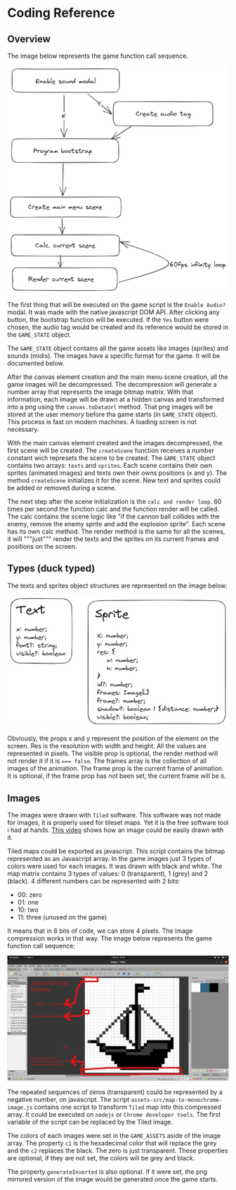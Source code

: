 
# Coding Reference

## Overview

The image below represents the game function call sequence.

![alt text](program.png)

The first thing that will be executed on the game script is the ```Enable Audio?``` modal.
It was made with the native javascript DOM API. After clicking any button, the bootstrap 
function will be executed. If the ```Yes``` button were chosen, the audio tag would be created
and its reference would be stored in the ```GAME_STATE``` object.

The ```GAME_STATE``` object contains all the game assets like images (sprites) and sounds (midis).
The images have a specific format for the game. It will be documented below.

After the canvas element creation and the main menu scene creation, all the game images will be
decompressed. The decompression will generate a number array that represents the image bitmap
matrix. With that information, each image will be drawn at a hidden canvas and transformed into
a png using the ```canvas.toDataUrl``` method. That png images will be stored at the user memory
before tha game starts (in ```GAME_STATE``` object). This process is fast on modern machines. A 
loading screen is not necessary.

With the main canvas element created and the images decompressed, the first scene will be created.
The ```createScene``` function receives a number constant wich represets the scene to be created.
The ```GAME_STATE``` object contains two arrays: ```texts``` and ```sprites```. Each scene contains
their own sprites (animated images) and texts own their owns positions (x and y). The method ```createScene```
initializes it for the scene. New text and sprites could be added or removed during a scene.

The next step after the scene initialization is the ```calc and render loop```. 60 times per second the
function calc and the function render will be called. The calc contains the scene logic like "if the 
cannon ball collides with the enemy, remove the enemy sprite and add the explosion sprite". Each scene
has its own calc method. The render method is the same for all the scenes, it will """just""" render the texts and
the sprites on its current frames and positions on the screen.

## Types (duck typed)

The texts and sprites object structures are represented on the image below:

![alt text](types.png)

Obviously, the props x and y represent the position of the element on the screen. Res is the resolution with
width and height. All the values are represented in pixels. The visible prop is optional, the render method
will not render it if it is ```=== false```. The frames array is the collection of all images of the animation.
The frame prop is the current frame of animation. It is optional, if the frame prop has not been set, the current frame
will be ```0```.

## Images

The images were drawn with ```Tiled``` software. This software was not made for images, it is properly used for
tileset maps. Yet it is the free software tool i had at hands. [This video](./tiled-drawing.mp4) shows how an image could be
easily drawn with it.

Tiled maps could be exported as javascript. This script contains the bitmap represented as an Javascript array. In the game images
just 3 types of colors were used for each images. It was drawn with black and white. The map matrix contains 3 types of values:
0 (transparent), 1 (grey) and 2 (black). 4 different numbers can be represented with 2 bits:

 - 00: zero
 - 01: one
 - 10: two
 - 11: three (unused on the game)

 It means that in 8 bits of code, we can store 4 pixels. The image compression works in that way. 
 The image below represents the game function call sequence:

 ![alt text](image-format.png)

The repeated sequences of zeros (transparent) could be represented by a negative number, on javascript.
The script ```assets-src/map-to-monochrome-image.js``` contains one script to transform ```Tiled``` map into this compressed array.
It could be executed on ```nodejs``` or ```Chrome developer tools```. The first variable of the script can be replaced by the Tiled
image.

The colors of each images were set in the ```GAME_ASSETS``` aside of the image array. The property ```c1``` is the hexadecimal color
that will replace the grey and the ```c2``` replaces the black. The zero is just transparent. These properties are optional, if they 
are not set, the colors will be grey and black.

The property ```generateInverted``` is also optional. If it were set, the png mirrored version of the image would be generated once the 
game starts.



